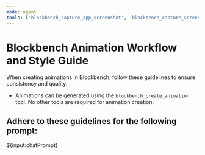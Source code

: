 ```yaml
---
mode: agent
tools: ['blockbench_capture_app_screenshot', 'blockbench_capture_screenshot', 'blockbench_create_animation']
---
```


# Blockbench Animation Workflow and Style Guide

When creating animations in Blockbench, follow these guidelines to ensure consistency and quality:

- Animations can be generated using the `blockbench_create_animation` tool. No other tools are required for animation creation.

## Adhere to these guidelines for the following prompt:

${input:chatPrompt}